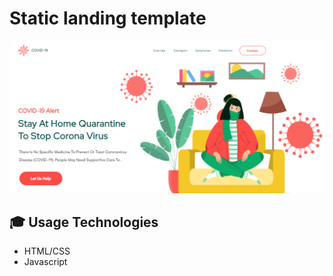 # Static landing template

<img src='./static/images/readme.png'>

## :mortar_board: Usage Technologies 

* HTML/CSS
* Javascript


